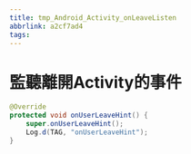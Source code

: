 ```yaml
---
title: tmp_Android_Activity_onLeaveListen
abbrlink: a2cf7ad4
tags:
---
```

監聽離開Activity的事件
===
```java
@Override
protected void onUserLeaveHint() {
    super.onUserLeaveHint();
    Log.d(TAG, "onUserLeaveHint");
}
```